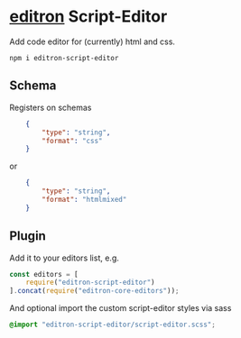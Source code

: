 # [editron](https://github.com/sueddeutsche/editron) Script-Editor

Add code editor for (currently) html and css.

`npm i editron-script-editor`


## Schema

Registers on schemas

```json
    {
        "type": "string",
        "format": "css"
    }
```

or 

```json
    {
        "type": "string",
        "format": "htmlmixed"
    }
```


## Plugin

Add it to your editors list, e.g.

```js
const editors = [
    require("editron-script-editor")
].concat(require("editron-core-editors"));
```

And optional import the custom script-editor styles via sass

```scss
@import "editron-script-editor/script-editor.scss";
```
